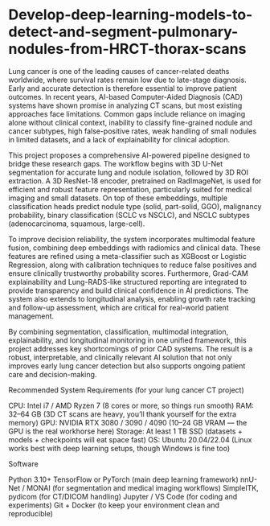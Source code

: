 # Develop-deep-learning-models-to-detect-and-segment-pulmonary-nodules-from-HRCT-thorax-scans
Lung cancer is one of the leading causes of cancer-related deaths worldwide, where survival rates remain low due to late-stage diagnosis. Early and accurate detection is therefore essential to improve patient outcomes. In recent years, AI-based Computer-Aided Diagnosis (CAD) systems have shown promise in analyzing CT scans, but most existing approaches face limitations. Common gaps include reliance on imaging alone without clinical context, inability to classify fine-grained nodule and cancer subtypes, high false-positive rates, weak handling of small nodules in limited datasets, and a lack of explainability for clinical adoption.

This project proposes a comprehensive AI-powered pipeline designed to bridge these research gaps. The workflow begins with 3D U-Net segmentation for accurate lung and nodule isolation, followed by 3D ROI extraction. A 3D ResNet-18 encoder, pretrained on RadImageNet, is used for efficient and robust feature representation, particularly suited for medical imaging and small datasets. On top of these embeddings, multiple classification heads predict nodule type (solid, part-solid, GGO), malignancy probability, binary classification (SCLC vs NSCLC), and NSCLC subtypes (adenocarcinoma, squamous, large-cell).

To improve decision reliability, the system incorporates multimodal feature fusion, combining deep embeddings with radiomics and clinical data. These features are refined using a meta-classifier such as XGBoost or Logistic Regression, along with calibration techniques to reduce false positives and ensure clinically trustworthy probability scores. Furthermore, Grad-CAM explainability and Lung-RADS-like structured reporting are integrated to provide transparency and build clinical confidence in AI predictions. The system also extends to longitudinal analysis, enabling growth rate tracking and follow-up assessment, which are critical for real-world patient management.

By combining segmentation, classification, multimodal integration, explainability, and longitudinal monitoring in one unified framework, this project addresses key shortcomings of prior CAD systems. The result is a robust, interpretable, and clinically relevant AI solution that not only improves early lung cancer detection but also supports ongoing patient care and decision-making.

Recommended System Requirements (for your lung cancer CT project)

CPU: Intel i7 / AMD Ryzen 7 (8 cores or more, so things run smooth)
RAM: 32–64 GB (3D CT scans are heavy, you’ll thank yourself for the extra memory)
GPU: NVIDIA RTX 3080 / 3090 / 4090 (10–24 GB VRAM — the GPU is the real workhorse here)
Storage: At least 1 TB SSD (datasets + models + checkpoints will eat space fast)
OS: Ubuntu 20.04/22.04 (Linux works best with deep learning setups, though Windows is fine too)

Software

Python 3.10+
TensorFlow or PyTorch (main deep learning framework)
nnU-Net / MONAI (for segmentation and medical imaging workflows)
SimpleITK, pydicom (for CT/DICOM handling)
Jupyter / VS Code (for coding and experiments)
Git + Docker (to keep your environment clean and reproducible)

